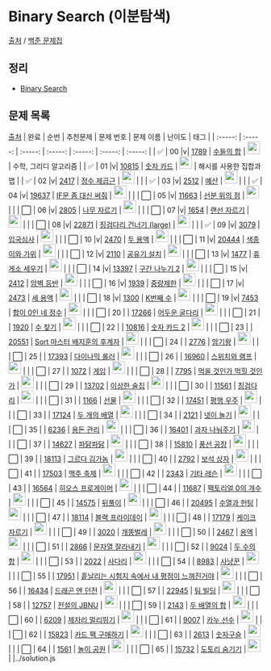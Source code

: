# Binary Search (이분탐색)

[출처](https://github.com/tony9402/baekjoon) /
[백준 문제집](https://www.acmicpc.net/workbook/view/7645)

<h2>정리</h2>

- <a href="./binary_search.md">Binary Search</a>

<h2>문제 목록</h2>

[출처](https://github.com/tony9402/baekjoon/tree/main/binary_search)
| 완료 | 순번 | 추천문제 | 문제 번호 | 문제 이름 | 난이도 | 태그 |
| :-----: | :-----: | :-----: | :-----: | :-----: | :-----: | :-----: |
| ✅ | 00 |v| <a href="https://www.acmicpc.net/problem/1789" target="_blank">1789</a> | <a href="../solution/1789.js" target="_blank">수들의 합</a> | <img height="25px" width="25px" src="https://static.solved.ac/tier_small/6.svg"/> | 수학, 그리디 알고리즘 |
| ✅ | 01 |v| <a href="https://www.acmicpc.net/problem/10815" target="_blank">10815</a> | <a href="../solution/10815.js" target="_blank">숫자 카드</a> | <img height="25px" width="25px" src="https://static.solved.ac/tier_small/6.svg"/> | 해시를 사용한 집합과 맵 |
| ✅ | 02 |v| <a href="https://www.acmicpc.net/problem/2417" target="_blank">2417</a> | <a href="../solution/2417.js" target="_blank">정수 제곱근</a> | <img height="25px" width="25px" src="https://static.solved.ac/tier_small/7.svg"/> | |
| ✅ | 03 |v| <a href="https://www.acmicpc.net/problem/2512" target="_blank">2512</a> | <a href="../solution/2512.js" target="_blank">예산</a> | <img height="25px" width="25px" src="https://static.solved.ac/tier_small/8.svg"/> | |
| ✅ | 04 |v| <a href="https://www.acmicpc.net/problem/19637" target="_blank">19637</a> | <a href="../solution/19637.js" target="_blank">IF문 좀 대신 써줘</a> | <img height="25px" width="25px" src="https://static.solved.ac/tier_small/8.svg"/> | |
| ⬜️ | 05 |v| <a href="https://www.acmicpc.net/problem/11663" target="_blank">11663</a> | <a href="../solution/11663.js" target="_blank">선분 위의 점</a> | <img height="25px" width="25px" src="https://static.solved.ac/tier_small/8.svg"/> | |
| ⬜️ | 06 |v| <a href="https://www.acmicpc.net/problem/2805" target="_blank">2805</a> | <a href="../solution/2805.js" target="_blank">나무 자르기</a> | <img height="25px" width="25px" src="https://static.solved.ac/tier_small/9.svg"/> | |
| ⬜️ | 07 |v| <a href="https://www.acmicpc.net/problem/1654" target="_blank">1654</a> | <a href="../solution/1654.js" target="_blank">랜선 자르기</a> | <img height="25px" width="25px" src="https://static.solved.ac/tier_small/9.svg"/> | |
| ⬜️ | 08 |v| <a href="https://www.acmicpc.net/problem/22871" target="_blank">22871</a> | <a href="../solution/22871.js" target="_blank">징검다리 건너기 (large)</a> | <img height="25px" width="25px" src="https://static.solved.ac/tier_small/10.svg"/> | |
| ✅ | 09 |v| <a href="https://www.acmicpc.net/problem/3079" target="_blank">3079</a> | <a href="../solution/3079.js" target="_blank">입국심사</a> | <img height="25px" width="25px" src="https://static.solved.ac/tier_small/11.svg"/> | |
| ⬜️ | 10 |v| <a href="https://www.acmicpc.net/problem/2470" target="_blank">2470</a> | <a href="../solution/2470.js" target="_blank">두 용액</a> | <img height="25px" width="25px" src="https://static.solved.ac/tier_small/11.svg"/> | |
| ⬜️ | 11 |v| <a href="https://www.acmicpc.net/problem/20444" target="_blank">20444</a> | <a href="../solution/20444.js" target="_blank">색종이와 가위</a> | <img height="25px" width="25px" src="https://static.solved.ac/tier_small/11.svg"/> | |
| ⬜️ | 12 |v| <a href="https://www.acmicpc.net/problem/2110" target="_blank">2110</a> | <a href="../solution/2110.js" target="_blank">공유기 설치</a> | <img height="25px" width="25px" src="https://static.solved.ac/tier_small/12.svg"/> | |
| ⬜️ | 13 |v| <a href="https://www.acmicpc.net/problem/1477" target="_blank">1477</a> | <a href="../solution/1477.js" target="_blank">휴게소 세우기</a> | <img height="25px" width="25px" src="https://static.solved.ac/tier_small/12.svg"/> | |
| ⬜️ | 14 |v| <a href="https://www.acmicpc.net/problem/13397" target="_blank">13397</a> | <a href="../solution/13397.js" target="_blank">구간 나누기 2</a> | <img height="25px" width="25px" src="https://static.solved.ac/tier_small/12.svg"/> | |
| ⬜️ | 15 |v| <a href="https://www.acmicpc.net/problem/2412" target="_blank">2412</a> | <a href="../solution/2412.js" target="_blank">암벽 등반</a> | <img height="25px" width="25px" src="https://static.solved.ac/tier_small/12.svg"/> | |
| ⬜️ | 16 |v| <a href="https://www.acmicpc.net/problem/1939" target="_blank">1939</a> | <a href="../solution/1939.js" target="_blank">중량제한</a> | <img height="25px" width="25px" src="https://static.solved.ac/tier_small/13.svg"/> | |
| ⬜️ | 17 |v| <a href="https://www.acmicpc.net/problem/2473" target="_blank">2473</a> | <a href="../solution/2473.js" target="_blank">세 용액</a> | <img height="25px" width="25px" src="https://static.solved.ac/tier_small/13.svg"/> | |
| ⬜️ | 18 |v| <a href="https://www.acmicpc.net/problem/1300" target="_blank">1300</a> | <a href="../solution/1300.js" target="_blank">K번째 수</a> | <img height="25px" width="25px" src="https://static.solved.ac/tier_small/14.svg"/> | |
| ⬜️ | 19 |v| <a href="https://www.acmicpc.net/problem/7453" target="_blank">7453</a> | <a href="../solution/7453.js" target="_blank">합이 0인 네 정수</a> | <img height="25px" width="25px" src="https://static.solved.ac/tier_small/14.svg"/> | |
| ⬜️ | 20 | | <a href="https://www.acmicpc.net/problem/17266" target="_blank">17266</a> | <a href="../solution/17266.js" target="_blank">어두운 굴다리</a> | <img height="25px" width="25px" src="https://static.solved.ac/tier_small/7.svg"/> | |
| ⬜️ | 21 | | <a href="https://www.acmicpc.net/problem/1920" target="_blank">1920</a> | <a href="../solution/1920.js" target="_blank">수 찾기</a> | <img height="25px" width="25px" src="https://static.solved.ac/tier_small/7.svg"/> | |
| ⬜️ | 22 | | <a href="https://www.acmicpc.net/problem/10816" target="_blank">10816</a> | <a href="../solution/10816.js" target="_blank">숫자 카드 2</a> | <img height="25px" width="25px" src="https://static.solved.ac/tier_small/7.svg"/> | |
| ⬜️ | 23 | | <a href="https://www.acmicpc.net/problem/20551" target="_blank">20551</a> | <a href="../solution/20551.js" target="_blank">Sort 마스터 배지훈의 후계자</a> | <img height="25px" width="25px" src="https://static.solved.ac/tier_small/7.svg"/> | |
| ⬜️ | 24 | | <a href="https://www.acmicpc.net/problem/2776" target="_blank">2776</a> | <a href="../solution/2776.js" target="_blank">암기왕</a> | <img height="25px" width="25px" src="https://static.solved.ac/tier_small/7.svg"/> | |
| ⬜️ | 25 | | <a href="https://www.acmicpc.net/problem/17393" target="_blank">17393</a> | <a href="../solution/17393.js" target="_blank">다이나믹 롤러</a> | <img height="25px" width="25px" src="https://static.solved.ac/tier_small/7.svg"/> | |
| ⬜️ | 26 | | <a href="https://www.acmicpc.net/problem/16960" target="_blank">16960</a> | <a href="../solution/16960.js" target="_blank">스위치와 램프</a> | <img height="25px" width="25px" src="https://static.solved.ac/tier_small/7.svg"/> | |
| ⬜️ | 27 | | <a href="https://www.acmicpc.net/problem/1072" target="_blank">1072</a> | <a href="../solution/1072.js" target="_blank">게임</a> | <img height="25px" width="25px" src="https://static.solved.ac/tier_small/8.svg"/> | |
| ⬜️ | 28 | | <a href="https://www.acmicpc.net/problem/7795" target="_blank">7795</a> | <a href="../solution/7795.js" target="_blank">먹을 것인가 먹힐 것인가</a> | <img height="25px" width="25px" src="https://static.solved.ac/tier_small/8.svg"/> | |
| ⬜️ | 29 | | <a href="https://www.acmicpc.net/problem/13702" target="_blank">13702</a> | <a href="../solution/13702.js" target="_blank">이상한 술집</a> | <img height="25px" width="25px" src="https://static.solved.ac/tier_small/8.svg"/> | |
| ⬜️ | 30 | | <a href="https://www.acmicpc.net/problem/11561" target="_blank">11561</a> | <a href="../solution/11561.js" target="_blank">징검다리</a> | <img height="25px" width="25px" src="https://static.solved.ac/tier_small/8.svg"/> | |
| ⬜️ | 31 | | <a href="https://www.acmicpc.net/problem/1166" target="_blank">1166</a> | <a href="../solution/1166.js" target="_blank">선물</a> | <img height="25px" width="25px" src="https://static.solved.ac/tier_small/8.svg"/> | |
| ⬜️ | 32 | | <a href="https://www.acmicpc.net/problem/17451" target="_blank">17451</a> | <a href="../solution/17451.js" target="_blank">평행 우주</a> | <img height="25px" width="25px" src="https://static.solved.ac/tier_small/8.svg"/> | |
| ⬜️ | 33 | | <a href="https://www.acmicpc.net/problem/17124" target="_blank">17124</a> | <a href="../solution/17124.js" target="_blank">두 개의 배열</a> | <img height="25px" width="25px" src="https://static.solved.ac/tier_small/8.svg"/> | |
| ⬜️ | 34 | | <a href="https://www.acmicpc.net/problem/2121" target="_blank">2121</a> | <a href="../solution/2121.js" target="_blank">넷이 놀기</a> | <img height="25px" width="25px" src="https://static.solved.ac/tier_small/8.svg"/> | |
| ⬜️ | 35 | | <a href="https://www.acmicpc.net/problem/6236" target="_blank">6236</a> | <a href="../solution/6236.js" target="_blank">용돈 관리</a> | <img height="25px" width="25px" src="https://static.solved.ac/tier_small/9.svg"/> | |
| ⬜️ | 36 | | <a href="https://www.acmicpc.net/problem/16401" target="_blank">16401</a> | <a href="../solution/16401.js" target="_blank">과자 나눠주기</a> | <img height="25px" width="25px" src="https://static.solved.ac/tier_small/9.svg"/> | |
| ⬜️ | 37 | | <a href="https://www.acmicpc.net/problem/14627" target="_blank">14627</a> | <a href="../solution/14627.js" target="_blank">파닭파닭</a> | <img height="25px" width="25px" src="https://static.solved.ac/tier_small/9.svg"/> | |
| ⬜️ | 38 | | <a href="https://www.acmicpc.net/problem/15810" target="_blank">15810</a> | <a href="../solution/15810.js" target="_blank">풍선 공장</a> | <img height="25px" width="25px" src="https://static.solved.ac/tier_small/9.svg"/> | |
| ⬜️ | 39 | | <a href="https://www.acmicpc.net/problem/18113" target="_blank">18113</a> | <a href="../solution/18113.js" target="_blank">그르다 김가놈</a> | <img height="25px" width="25px" src="https://static.solved.ac/tier_small/9.svg"/> | |
| ⬜️ | 40 | | <a href="https://www.acmicpc.net/problem/2792" target="_blank">2792</a> | <a href="../solution/2792.js" target="_blank">보석 상자</a> | <img height="25px" width="25px" src="https://static.solved.ac/tier_small/10.svg"/> | |
| ⬜️ | 41 | | <a href="https://www.acmicpc.net/problem/17503" target="_blank">17503</a> | <a href="../solution/17503.js" target="_blank">맥주 축제</a> | <img height="25px" width="25px" src="https://static.solved.ac/tier_small/10.svg"/> | |
| ⬜️ | 42 | | <a href="https://www.acmicpc.net/problem/2343" target="_blank">2343</a> | <a href="../solution/2343.js" target="_blank">기타 레슨</a> | <img height="25px" width="25px" src="https://static.solved.ac/tier_small/10.svg"/> | |
| ⬜️ | 43 | | <a href="https://www.acmicpc.net/problem/16564" target="_blank">16564</a> | <a href="../solution/16564.js" target="_blank">히오스 프로게이머</a> | <img height="25px" width="25px" src="https://static.solved.ac/tier_small/10.svg"/> | |
| ⬜️ | 44 | | <a href="https://www.acmicpc.net/problem/11687" target="_blank">11687</a> | <a href="../solution/11687.js" target="_blank">팩토리얼 0의 개수</a> | <img height="25px" width="25px" src="https://static.solved.ac/tier_small/10.svg"/> | |
| ⬜️ | 45 | | <a href="https://www.acmicpc.net/problem/14575" target="_blank">14575</a> | <a href="../solution/14575.js" target="_blank">뒤풀이</a> | <img height="25px" width="25px" src="https://static.solved.ac/tier_small/10.svg"/> | |
| ⬜️ | 46 | | <a href="https://www.acmicpc.net/problem/20495" target="_blank">20495</a> | <a href="../solution/20495.js" target="_blank">수열과 헌팅</a> | <img height="25px" width="25px" src="https://static.solved.ac/tier_small/10.svg"/> | |
| ⬜️ | 47 | | <a href="https://www.acmicpc.net/problem/18114" target="_blank">18114</a> | <a href="../solution/18114.js" target="_blank">블랙 프라이데이</a> | <img height="25px" width="25px" src="https://static.solved.ac/tier_small/11.svg"/> | |
| ⬜️ | 48 | | <a href="https://www.acmicpc.net/problem/17179" target="_blank">17179</a> | <a href="../solution/17179.js" target="_blank">케이크 자르기</a> | <img height="25px" width="25px" src="https://static.solved.ac/tier_small/11.svg"/> | |
| ⬜️ | 49 | | <a href="https://www.acmicpc.net/problem/3020" target="_blank">3020</a> | <a href="../solution/3020.js" target="_blank">개똥벌레</a> | <img height="25px" width="25px" src="https://static.solved.ac/tier_small/11.svg"/> | |
| ⬜️ | 50 | | <a href="https://www.acmicpc.net/problem/2467" target="_blank">2467</a> | <a href="../solution/2467.js" target="_blank">용액</a> | <img height="25px" width="25px" src="https://static.solved.ac/tier_small/11.svg"/> | |
| ⬜️ | 51 | | <a href="https://www.acmicpc.net/problem/2866" target="_blank">2866</a> | <a href="../solution/2866.js" target="_blank">문자열 잘라내기</a> | <img height="25px" width="25px" src="https://static.solved.ac/tier_small/11.svg"/> | |
| ⬜️ | 52 | | <a href="https://www.acmicpc.net/problem/9024" target="_blank">9024</a> | <a href="../solution/9024.js" target="_blank">두 수의 합</a> | <img height="25px" width="25px" src="https://static.solved.ac/tier_small/11.svg"/> | |
| ⬜️ | 53 | | <a href="https://www.acmicpc.net/problem/2022" target="_blank">2022</a> | <a href="../solution/2022.js" target="_blank">사다리</a> | <img height="25px" width="25px" src="https://static.solved.ac/tier_small/12.svg"/> | |
| ⬜️ | 54 | | <a href="https://www.acmicpc.net/problem/8983" target="_blank">8983</a> | <a href="../solution/8983.js" target="_blank">사냥꾼</a> | <img height="25px" width="25px" src="https://static.solved.ac/tier_small/12.svg"/> | |
| ⬜️ | 55 | | <a href="https://www.acmicpc.net/problem/17951" target="_blank">17951</a> | <a href="../solution/17951.js" target="_blank">흩날리는 시험지 속에서 내 평점이 느껴진거야</a> | <img height="25px" width="25px" src="https://static.solved.ac/tier_small/12.svg"/> | |
| ⬜️ | 56 | | <a href="https://www.acmicpc.net/problem/16434" target="_blank">16434</a> | <a href="../solution/16434.js" target="_blank">드래곤 앤 던전</a> | <img height="25px" width="25px" src="https://static.solved.ac/tier_small/12.svg"/> | |
| ⬜️ | 57 | | <a href="https://www.acmicpc.net/problem/22945" target="_blank">22945</a> | <a href="../solution/22945.js" target="_blank">팀 빌딩</a> | <img height="25px" width="25px" src="https://static.solved.ac/tier_small/12.svg"/> | |
| ⬜️ | 58 | | <a href="https://www.acmicpc.net/problem/12757" target="_blank">12757</a> | <a href="../solution/12757.js" target="_blank">전설의 JBNU</a> | <img height="25px" width="25px" src="https://static.solved.ac/tier_small/13.svg"/> | |
| ⬜️ | 59 | | <a href="https://www.acmicpc.net/problem/2143" target="_blank">2143</a> | <a href="../solution/2143.js" target="_blank">두 배열의 합</a> | <img height="25px" width="25px" src="https://static.solved.ac/tier_small/13.svg"/> | |
| ⬜️ | 60 | | <a href="https://www.acmicpc.net/problem/6209" target="_blank">6209</a> | <a href="../solution/6209.js" target="_blank">제자리 멀리뛰기</a> | <img height="25px" width="25px" src="https://static.solved.ac/tier_small/13.svg"/> | |
| ⬜️ | 61 | | <a href="https://www.acmicpc.net/problem/9007" target="_blank">9007</a> | <a href="../solution/9007.js" target="_blank">카누 선수</a> | <img height="25px" width="25px" src="https://static.solved.ac/tier_small/14.svg"/> | |
| ⬜️ | 62 | | <a href="https://www.acmicpc.net/problem/15823" target="_blank">15823</a> | <a href="../solution/15823.js" target="_blank">카드 팩 구매하기</a> | <img height="25px" width="25px" src="https://static.solved.ac/tier_small/14.svg"/> | |
| ⬜️ | 63 | | <a href="https://www.acmicpc.net/problem/2613" target="_blank">2613</a> | <a href="../solution/2613.js" target="_blank">숫자구슬</a> | <img height="25px" width="25px" src="https://static.solved.ac/tier_small/14.svg"/> | |
| ⬜️ | 64 | | <a href="https://www.acmicpc.net/problem/1561" target="_blank">1561</a> | <a href="../solution/1561.js" target="_blank">놀이 공원</a> | <img height="25px" width="25px" src="https://static.solved.ac/tier_small/14.svg"/> | |
| ⬜️ | 65 | | <a href="https://www.acmicpc.net/problem/15732" target="_blank">15732</a> | <a href="../solution/15732.js" target="_blank">도토리 숨기기</a> | <img height="25px" width="25px" src="https://static.solved.ac/tier_small/14.svg"/> | |../solution.js
